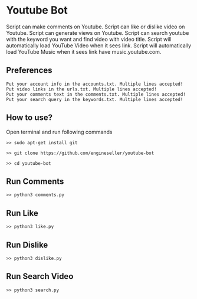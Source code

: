 # Youtube Bot
Script can make comments on Youtube.
Script can like or dislike video on Youtube.
Script can generate views on Youtube.
Script can search youtube with the keyword you want and find video with video title.
Script will automatically load YouTube Video when it sees link.
Script will automatically load YouTube Music when it sees link have music.youtube.com.

## Preferences
```
Put your account info in the accounts.txt. Multiple lines accepted!
Put video links in the urls.txt. Multiple lines accepted!
Put your comments text in the comments.txt. Multiple lines accepted!
Put your search query in the keywords.txt. Multiple lines accepted!
```

## How to use?
Open terminal and run following commands
```
>> sudo apt-get install git
```
```
>> git clone https://github.com/engineseller/youtube-bot
```
```
>> cd youtube-bot
```

## Run Comments
```
>> python3 comments.py
```

## Run Like
```
>> python3 like.py
```

## Run Dislike
```
>> python3 dislike.py
```

## Run Search Video
```
>> python3 search.py
```
